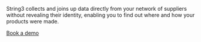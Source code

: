 String3 collects and joins up data directly from your network of suppliers without revealing their identity, enabling you to find out where and how your products were made.


<p class="faux-button commit"><a href="/demo/" title="Book a demo" class="borderless">Book a demo</a></p>
